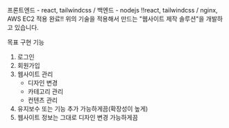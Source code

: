  프론트엔드 - react, tailwindcss / 백엔드 - nodejs
!!react, tailwindcss / nginx, AWS EC2 적용 완료!!
 위의 기술을 적용해서 만드는 "웹사이트 제작 솔루션"을 개발하고 있습니다.  
 
 목표 구현 기능
 1. 로그인
 2. 회원가입 
 3. 웹사이트 관리
    - 디자인 변경
    - 카테고리 관리
    - 컨텐츠 관리
 4. 유지보수 또는 기능 추가 가능하게끔(확장성이 높게)
 5. 웹사이트 정보는 그대로 디자인 변경 가능하게끔
